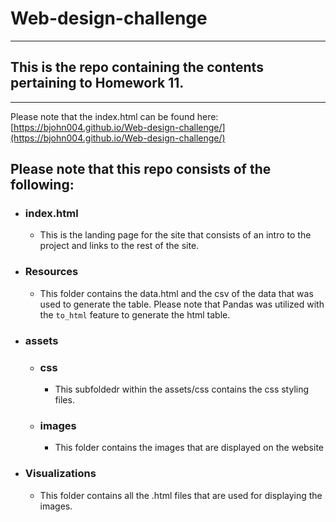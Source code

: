 # Web-design-challenge
***

## This is the repo containing the contents pertaining to Homework 11.
***

Please note that the index.html can be found here:
[https://bjohn004.github.io/Web-design-challenge/](https://bjohn004.github.io/Web-design-challenge/)

## Please note that this repo consists of the following:
+ ### index.html
    + This is the landing page for the site that consists of an intro to the project and links to the rest of the site.
+ ### Resources
    + This folder contains the data.html and the csv of the data that was used to generate the table. Please note that Pandas was utilized with the `to_html` feature to generate the html table.
+ ### assets
    + ### css
        + This subfoldedr within the assets/css contains the css styling files.
    + ### images
        + This folder contains the images that are displayed on the website
+ ### Visualizations
    + This folder contains all the .html files that are used for displaying the images.
